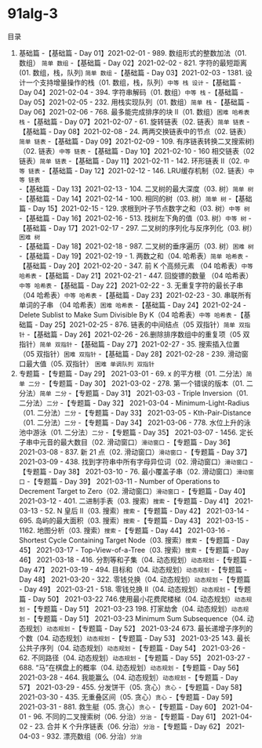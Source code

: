 # 91alg-3

目录
1. 基础篇
    -【基础篇 - Day 01】2021-02-01 - 989. 数组形式的整数加法（01. 数组） `简单 数组`
    -【基础篇 - Day 02】2021-02-02 - 821. 字符的最短距离 (01. 数组，栈，队列) `简单 数组`
    -【基础篇 - Day 03】2021-02-03 - 1381. 设计一个支持增量操作的栈（01. 数组，栈，队列）`中等 栈 设计`
    -【基础篇 - Day 04】2021-02-04 - 394. 字符串解码（01. 数组）`中等 栈`
    -【基础篇 - Day 05】2021-02-05 - 232. 用栈实现队列（01. 数组）`简单 栈`
    -【基础篇 - Day 06】2021-02-06 - 768. 最多能完成排序的块 II（01. 数组）`困难 哈希表 栈`
    -【基础篇 - Day 07】2021-02-07 - 61. 旋转链表（02. 链表）`简单 链表`
    -【基础篇 - Day 08】2021-02-08 - 24. 两两交换链表中的节点（02. 链表）`简单 链表`
    -【基础篇 - Day 09】2021-02-09 - 109. 有序链表转换二叉搜索树)（02. 链表）`中等 链表`
    -【基础篇 - Day 10】2021-02-10 - 160 相交链表（02 链表）`简单 链表`
    -【基础篇 - Day 11】2021-02-11 - 142. 环形链表 II（02. `中等 链表`
    -【基础篇 - Day 12】2021-02-12 - 146. LRU缓存机制（02. 链表）`中等 链表`
    -【基础篇 - Day 13】2021-02-13 - 104. 二叉树的最大深度（03. 树）`简单 树`
    -【基础篇 - Day 14】2021-02-14 - 100. 相同的树（03. 树）`简单 树`
    -【基础篇 - Day 15】2021-02-15 - 129. 求根到叶子节点数字之和（03. 树）`中等 树`
    -【基础篇 - Day 16】2021-02-16 - 513. 找树左下角的值（03. 树）`中等 树`
    -【基础篇 - Day 17】2021-02-17 - 297. 二叉树的序列化与反序列化（03. 树）`困难 树`
    -【基础篇 - Day 18】2021-02-18 - 987. 二叉树的垂序遍历（03. 树）`困难 树`
    -【基础篇 - Day 19】2021-02-19 - 1. 两数之和（04. 哈希表）`简单 哈希表`
    -【基础篇 - Day 20】2021-02-20 - 347. 前 K 个高频元素 （04 哈希表）`中等 哈希表`
    -【基础篇 - Day 21】2021-02-21 - 447. 回旋镖的数量 （04 哈希表）`中等 哈希表`
    -【基础篇 - Day 22】2021-02-22 - 3. 无重复字符的最长子串（04 哈希表）`中等 哈希表`
    -【基础篇 - Day 23】2021-02-23 - 30. 串联所有单词的子串 （04 哈希表）`困难 哈希表`
    -【基础篇 - Day 24】2021-02-24 - Delete Sublist to Make Sum Divisible By K（04 哈希表）`中等 哈希表`
    -【基础篇 - Day 25】2021-02-25 - 876. 链表的中间结点（05 双指针）`简单 双指针`
    -【基础篇 - Day 26】2021-02-26 - 26.删除排序数组中的重复项（05 双指针）`简单 双指针`
    -【基础篇 - Day 27】2021-02-27 - 35. 搜索插入位置（05 双指针）`困难 双指针`
    -【基础篇 - Day 28】2021-02-28 - 239. 滑动窗口最大值（05. 双指针） `困难 单调队列 双指针`
2. 专题篇
    -【专题篇 - Day 29】 2021-03-01 - 69. x 的平方根（01. 二分法）`简单 二分`
    -【专题篇 - Day 30】 2021-03-02 - 278. 第一个错误的版本（01. 二分法）`简单 二分`
    -【专题篇 - Day 31】 2021-03-03 - Triple Inversion（01. 二分法）`二分`
    -【专题篇 - Day 32】 2021-03-04 - Minimum-Light-Radius（01. 二分法）`二分`
    -【专题篇 - Day 33】 2021-03-05 - Kth-Pair-Distance（01. 二分法）`二分`
    -【专题篇 - Day 34】 2021-03-06 - 778. 水位上升的泳池中游泳（01. 二分法）`二分`
    -【专题篇 - Day 35】 2021-03-07 - 1456. 定长子串中元音的最大数目（02. 滑动窗口）`滑动窗口`
    -【专题篇 - Day 36】 2021-03-08 - 837. 新 21 点（02. 滑动窗口）`滑动窗口`
    -【专题篇 - Day 37】 2021-03-09 - 438. 找到字符串中所有字母异位词（02. 滑动窗口）`滑动窗口`
    -【专题篇 - Day 38】 2021-03-10 - 76. 最小覆盖子串（02. 滑动窗口）`滑动窗口`
    -【专题篇 - Day 39】 2021-03-11 - Number of Operations to Decrement Target to Zero（02. 滑动窗口）`滑动窗口`
    -【专题篇 - Day 40】 2021-03-12 - 401. 二进制手表（03. 搜索）`搜索`
    -【专题篇 - Day 41】 2021-03-13 - 52. N 皇后 II（03. 搜索）`搜索`
    -【专题篇 - Day 42】 2021-03-14 - 695. 岛屿的最大面积（03. 搜索）`搜索`
    -【专题篇 - Day 43】 2021-03-15 - 1162. 地图分析（03. 搜索）`搜索`
    -【专题篇 - Day 44】 2021-03-16 - Shortest Cycle Containing Target Node（03. 搜索）`搜索`
    -【专题篇 - Day 45】 2021-03-17 - Top-View-of-a-Tree（03. 搜索）`搜索`
    -【专题篇 - Day 46】 2021-03-18 - 416. 分割等和子集（04. 动态规划）`动态规划`
    -【专题篇 - Day 47】 2021-03-19 - 494. 目标和（04. 动态规划）`动态规划`
    -【专题篇 - Day 48】 2021-03-20 - 322. 零钱兑换（04. 动态规划）`动态规划`
    -【专题篇 - Day 49】 2021-03-21 - 518. 零钱兑换 II（04. 动态规划）`动态规划`
    -【专题篇 - Day 50】 2021-03-22 746.使用最小花费爬楼梯（04. 动态规划）`动态规划`
    -【专题篇 - Day 51】 2021-03-23 198. 打家劫舍（04. 动态规划）`动态规划`
    -【专题篇 - Day 51】 2021-03-23 Minimum Sum Subsequence（04. 动态规划）`动态规划`
    -【专题篇 - Day 52】 2021-03-24 673. 最长递增子序列的个数（04. 动态规划）`动态规划`
    -【专题篇 - Day 53】 2021-03-25 143. 最长公共子序列（04. 动态规划）`动态规划`
    -【专题篇 - Day 54】 2021-03-26 - 62. 不同路径（04. 动态规划）`动态规划`
    -【专题篇 - Day 55】 2021-03-27 - 688. “马”在棋盘上的概率（04. 动态规划）`动态规划`
    -【专题篇 - Day 56】 2021-03-28 - 464. 我能赢么（04. 动态规划）`动态规划`
    -【专题篇 - Day 57】 2021-03-29 - 455. 分发饼干（05. 贪心）`贪心`
    -【专题篇 - Day 58】 2021-03-30 - 435. 无重叠区间（05. 贪心）`贪心`
    -【专题篇 - Day 59】 2021-03-31 - 881. 救生艇（05. 贪心）`贪心`
    -【专题篇 - Day 60】 2021-04-01 - 96. 不同的二叉搜索树（06. 分治）`分治`
    -【专题篇 - Day 61】 2021-04-02 - 23. 合并 K 个升序链表（06. 分治）`分治`
    -【专题篇 - Day 62】 2021-04-03 - 932. 漂亮数组（06. 分治）`分治`
